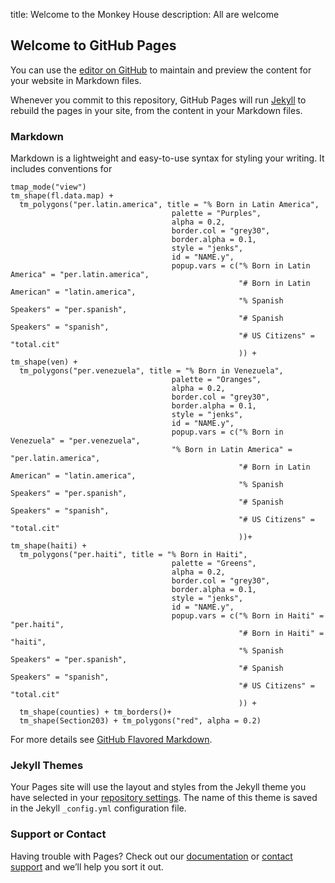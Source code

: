 title: Welcome to the Monkey House
description: All are welcome

## Welcome to GitHub Pages

You can use the [editor on GitHub](https://github.com/AllVotingIsLocal/AllVotingIsLocal.github.io/edit/master/README.md) to maintain and preview the content for your website in Markdown files.

Whenever you commit to this repository, GitHub Pages will run [Jekyll](https://jekyllrb.com/) to rebuild the pages in your site, from the content in your Markdown files.

### Markdown

Markdown is a lightweight and easy-to-use syntax for styling your writing. It includes conventions for

```{r, out.width = '100%', fig.height = 8}
tmap_mode("view")
tm_shape(fl.data.map) + 
  tm_polygons("per.latin.america", title = "% Born in Latin America",
                                    palette = "Purples",
                                    alpha = 0.2,
                                    border.col = "grey30",
                                    border.alpha = 0.1,
                                    style = "jenks",
                                    id = "NAME.y",
                                    popup.vars = c("% Born in Latin America" = "per.latin.america",
                                                   "# Born in Latin American" = "latin.america",
                                                   "% Spanish Speakers" = "per.spanish",
                                                   "# Spanish Speakers" = "spanish",
                                                   "# US Citizens" = "total.cit"
                                                   )) +
tm_shape(ven) + 
  tm_polygons("per.venezuela", title = "% Born in Venezuela",
                                    palette = "Oranges",
                                    alpha = 0.2,
                                    border.col = "grey30",
                                    border.alpha = 0.1,
                                    style = "jenks",
                                    id = "NAME.y",
                                    popup.vars = c("% Born in Venezuela" = "per.venezuela",
                                    "% Born in Latin America" = "per.latin.america",
                                                   "# Born in Latin American" = "latin.america",
                                                   "% Spanish Speakers" = "per.spanish",
                                                   "# Spanish Speakers" = "spanish",
                                                   "# US Citizens" = "total.cit"
                                                   ))+
tm_shape(haiti) +   
  tm_polygons("per.haiti", title = "% Born in Haiti",
                                    palette = "Greens",
                                    alpha = 0.2,
                                    border.col = "grey30",
                                    border.alpha = 0.1,
                                    style = "jenks",
                                    id = "NAME.y",
                                    popup.vars = c("% Born in Haiti" = "per.haiti",
                                                   "# Born in Haiti" = "haiti",
                                                   "% Spanish Speakers" = "per.spanish",
                                                   "# Spanish Speakers" = "spanish",
                                                   "# US Citizens" = "total.cit"
                                                   )) +
  tm_shape(counties) + tm_borders()+
  tm_shape(Section203) + tm_polygons("red", alpha = 0.2)
```

For more details see [GitHub Flavored Markdown](https://guides.github.com/features/mastering-markdown/).

### Jekyll Themes

Your Pages site will use the layout and styles from the Jekyll theme you have selected in your [repository settings](https://github.com/AllVotingIsLocal/AllVotingIsLocal.github.io/settings). The name of this theme is saved in the Jekyll `_config.yml` configuration file.

### Support or Contact

Having trouble with Pages? Check out our [documentation](https://help.github.com/categories/github-pages-basics/) or [contact support](https://github.com/contact) and we’ll help you sort it out.
